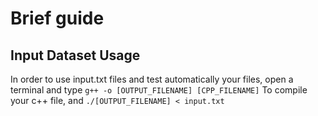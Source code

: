 # Brief guide
## Input Dataset Usage
In order to use input.txt files and test automatically your files, open a terminal and type
```g++ -o [OUTPUT_FILENAME] [CPP_FILENAME]```
To compile your c++ file, and
```./[OUTPUT_FILENAME] < input.txt```

